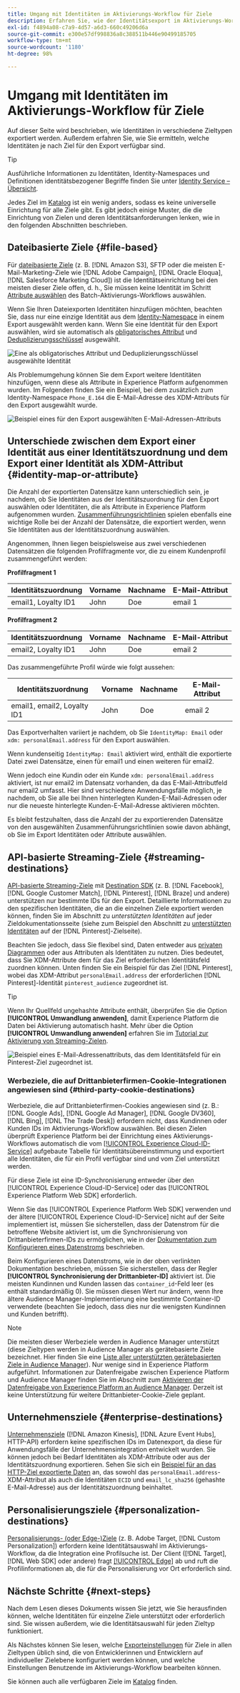 ```yaml
---
title: Umgang mit Identitäten im Aktivierungs-Workflow für Ziele
description: Erfahren Sie, wie der Identitätsexport im Aktivierungs-Workflow je nach Zieltyp verarbeitet wird.
exl-id: f4894a08-c7a9-4d57-a6d3-660c49206d6a
source-git-commit: e300e57df998836a8c388511b446e90499185705
workflow-type: tm+mt
source-wordcount: '1180'
ht-degree: 98%

---
```


# Umgang mit Identitäten im Aktivierungs-Workflow für Ziele

Auf dieser Seite wird beschrieben, wie Identitäten in verschiedene Zieltypen exportiert werden. Außerdem erfahren Sie, wie Sie ermitteln, welche Identitäten je nach Ziel für den Export verfügbar sind.

>[!TIP]
>
> Ausführliche Informationen zu Identitäten, Identity-Namespaces und Definitionen identitätsbezogener Begriffe finden Sie unter [Identity Service – Übersicht](/help/identity-service/home.md).

Jedes Ziel im [Katalog](/help/destinations/catalog/overview.md) ist ein wenig anders, sodass es keine universelle Einrichtung für alle Ziele gibt. Es gibt jedoch einige Muster, die die Einrichtung von Zielen und deren Identitätsanforderungen lenken, wie in den folgenden Abschnitten beschrieben.

## Dateibasierte Ziele {#file-based}

Für [dateibasierte Ziele](/help/destinations/destination-types.md#file-based) (z. B. [!DNL Amazon S3], SFTP oder die meisten E-Mail-Marketing-Ziele wie [!DNL Adobe Campaign], [!DNL Oracle Eloqua], [!DNL Salesforce Marketing Cloud]) ist die Identitätseinrichtung bei den meisten dieser Ziele offen, d. h., Sie müssen keine Identität im Schritt [Attribute auswählen](/help/destinations/ui/activate-batch-profile-destinations.md#select-attributes) des Batch-Aktivierungs-Workflows auswählen.

Wenn Sie Ihren Dateiexporten Identitäten hinzufügen möchten, beachten Sie, dass nur eine einzige Identität aus dem [Identity-Namespace](/help/identity-service/ui/identity-graph-viewer.md#access-identity-graph-viewer) in einem Export ausgewählt werden kann. Wenn Sie eine Identität für den Export auswählen, wird sie automatisch als [obligatorisches Attribut](/help/destinations/ui/activate-batch-profile-destinations.md#mandatory-attributes) und [Deduplizierungsschlüssel](/help/destinations/ui/activate-batch-profile-destinations.md#deduplication-keys) ausgewählt.

![Eine als obligatorisches Attribut und Deduplizierungsschlüssel ausgewählte Identität](/help/destinations/assets/how-destinations-work/selected-identity.png)

Als Problemumgehung können Sie dem Export weitere Identitäten hinzufügen, wenn diese als Attribute in Experience Platform aufgenommen wurden. Im Folgenden finden Sie ein Beispiel, bei dem zusätzlich zum Identity-Namespace `Phone_E.164` die E-Mail-Adresse des XDM-Attributs für den Export ausgewählt wurde.

![Beispiel eines für den Export ausgewählten E-Mail-Adressen-Attributs](/help/destinations/assets/how-destinations-work/email-selected.png)

## Unterschiede zwischen dem Export einer Identität aus einer Identitätszuordnung und dem Export einer Identität als XDM-Attribut {#identity-map-or-attribute}

Die Anzahl der exportierten Datensätze kann unterschiedlich sein, je nachdem, ob Sie Identitäten aus der Identitätszuordnung für den Export auswählen oder Identitäten, die als Attribute in Experience Platform aufgenommen wurden. [Zusammenführungsrichtlinien](/help/profile/merge-policies/overview.md) spielen ebenfalls eine wichtige Rolle bei der Anzahl der Datensätze, die exportiert werden, wenn Sie Identitäten aus der Identitätszuordnung auswählen.

Angenommen, Ihnen liegen beispielsweise aus zwei verschiedenen Datensätzen die folgenden Profilfragmente vor, die zu einem Kundenprofil zusammengeführt werden:

**Profilfragment 1**

| Identitätszuordnung | Vorname | Nachname | E-Mail-Attribut |
|---------|----------|---------|--------|
| email1, Loyalty ID1 | John | Doe | email 1 |


**Profilfragment 2**

| Identitätszuordnung | Vorname | Nachname | E-Mail-Attribut |
|---------|----------|---------|--------|
| email2, Loyalty ID1 | John | Doe | email 2 |

Das zusammengeführte Profil würde wie folgt aussehen:

| Identitätszuordnung | Vorname | Nachname | E-Mail-Attribut |
|---------|----------|---------|--------|
| email1, email2, Loyalty ID1 | John | Doe | email 2 |

Das Exportverhalten variiert je nachdem, ob Sie `IdentityMap: Email` oder `xdm: personalEmail.address` für den Export auswählen.

Wenn kundenseitig `IdentityMap: Email` aktiviert wird, enthält die exportierte Datei zwei Datensätze, einen für email1 und einen weiteren für email2.

Wenn jedoch eine Kundin oder ein Kunde `xdm: personalEmail.address` aktiviert, ist nur email2 im Datensatz vorhanden, da das E-Mail-Attributfeld nur email2 umfasst. Hier sind verschiedene Anwendungsfälle möglich, je nachdem, ob Sie alle bei Ihnen hinterlegten Kunden-E-Mail-Adressen oder nur die neueste hinterlegte Kunden-E-Mail-Adresse aktivieren möchten.

Es bleibt festzuhalten, dass die Anzahl der zu exportierenden Datensätze von den ausgewählten Zusammenführungsrichtlinien sowie davon abhängt, ob Sie im Export Identitäten oder Attribute auswählen.

## API-basierte Streaming-Ziele {#streaming-destinations}

[API-basierte Streaming-Ziele](/help/destinations/destination-types.md#streaming-destination) mit [Destination SDK](/help/destinations/destination-sdk/overview.md) (z. B. [!DNL Facebook], [!DNL Google Customer Match], [!DNL Pinterest], [!DNL Braze] und andere) unterstützen nur bestimmte IDs für den Export. Detaillierte Informationen zu den spezifischen Identitäten, die an die einzelnen Ziele exportiert werden können, finden Sie im Abschnitt zu *unterstützten Identitäten* auf jeder Zieldokumentationsseite (siehe zum Beispiel den Abschnitt zu [unterstützten Identitäten](/help/destinations/catalog/advertising/pinterest.md) auf der [!DNL Pinterest]-Zielseite).

Beachten Sie jedoch, dass Sie flexibel sind, Daten entweder aus [privaten Diagrammen](/help/profile/merge-policies/overview.md#id-stitching) oder aus Attributen als Identitäten zu nutzen. Dies bedeutet, dass Sie XDM-Attribute dem für das Ziel erforderlichen Identitätsfeld zuordnen können. Unten finden Sie ein Beispiel für das Ziel [!DNL Pinterest], wobei das XDM-Attribut `personalEmail.address` der erforderlichen [!DNL Pinterest]-Identität `pinterest_audience` zugeordnet ist.

>[!TIP]
>
>Wenn Ihr Quellfeld ungehashte Attribute enthält, überprüfen Sie die Option **[!UICONTROL Umwandlung anwenden]**, damit Experience Platform die Daten bei Aktivierung automatisch hasht. Mehr über die Option **[!UICONTROL Umwandlung anwenden]** erfahren Sie im [Tutorial zur Aktivierung von Streaming-Zielen](/help/destinations/ui/activate-segment-streaming-destinations.md#apply-transformation).

![Beispiel eines E-Mail-Adressenattributs, das dem Identitätsfeld für ein Pinterest-Ziel zugeordnet ist.](/help/destinations/assets/how-destinations-work/email-mapped-to-identity.png)

### Werbeziele, die auf Drittanbieterfirmen-Cookie-Integrationen angewiesen sind {#third-party-cookie-destinations}

Werbeziele, die auf Drittanbieterfirmen-Cookies angewiesen sind (z. B.: [!DNL Google Ads], [!DNL Google Ad Manager], [!DNL Google DV360], [!DNL Bing], [!DNL The Trade Desk]) erfordern nicht, dass Kundinnen oder Kunden IDs im Aktivierungs-Workflow auswählen. Bei diesen Zielen überprüft Experience Platform bei der Einrichtung eines Aktivierungs-Workflows automatisch die vom [[!UICONTROL Experience Cloud-ID-Service]](https://experienceleague.adobe.com/docs/id-service/using/intro/overview.html?lang=de) aufgebaute Tabelle für Identitätsübereinstimmung und exportiert alle Identitäten, die für ein Profil verfügbar sind und vom Ziel unterstützt werden.

Für diese Ziele ist eine ID-Synchronisierung entweder über den [!UICONTROL Experience Cloud-ID-Service] oder das [!UICONTROL Experience Platform Web SDK] erforderlich.

Wenn Sie das [!UICONTROL Experience Platform Web SDK] verwenden und der ältere [!UICONTROL Experience Cloud-ID-Service] nicht auf der Seite implementiert ist, müssen Sie sicherstellen, dass der Datenstrom für die betroffene Website aktiviert ist, um die Synchronisierung von Drittanbieterfirmen-IDs zu ermöglichen, wie in der [Dokumentation zum Konfigurieren eines Datenstroms](/help/datastreams/configure.md#create) beschrieben.

Beim Konfigurieren eines Datenstroms, wie in der oben verlinkten Dokumentation beschrieben, müssen Sie sicherstellen, dass der Regler **[!UICONTROL Synchronisierung der Drittanbieter-ID]** aktiviert ist. Die meisten Kundinnen und Kunden lassen das `container_id`-Feld leer (es enthält standardmäßig 0). Sie müssen diesen Wert nur ändern, wenn Ihre ältere Audience Manager-Implementierung eine bestimmte Container-ID verwendete (beachten Sie jedoch, dass dies nur die wenigsten Kundinnen und Kunden betrifft).

>[!NOTE]
>
>Die meisten dieser Werbeziele werden in Audience Manager unterstützt (diese Zieltypen werden in Audience Manager als gerätebasierte Ziele bezeichnet. Hier finden Sie eine [Liste aller unterstützten gerätebasierten Ziele in Audience Manager](https://experienceleague.adobe.com/docs/audience-manager/user-guide/features/destinations/device-based/device-based-destinations-list.html)). Nur wenige sind in Experience Platform aufgeführt. Informationen zur Datenfreigabe zwischen Experience Platform und Audience Manager finden Sie im Abschnitt zum [Aktivieren der Datenfreigabe von Experience Platform an Audience Manager](https://experienceleague.adobe.com/docs/audience-manager/user-guide/implementation-integration-guides/integration-experience-platform/aam-aep-audience-sharing.html#enable-aep-to-aam-data). Derzeit ist keine Unterstützung für weitere Drittanbieter-Cookie-Ziele geplant.

## Unternehmensziele {#enterprise-destinations}

[Unternehmensziele](/help/destinations/destination-types.md#streaming-profile-export) ([!DNL Amazon Kinesis], [!DNL Azure Event Hubs], HTTP-API) erfordern keine spezifischen IDs im Datenexport, da diese für Anwendungsfälle der Unternehmensintegration entwickelt wurden. Sie können jedoch bei Bedarf Identitäten als XDM-Attribute oder aus der Identitätszuordnung exportieren. Sehen Sie sich ein [Beispiel für an das HTTP-Ziel exportierte Daten](/help/destinations/catalog/streaming/http-destination.md#exported-data) an, das sowohl das `personalEmail.address`-XDM-Attribut als auch die Identitäten `ECID` und `email_lc_sha256` (gehashte E-Mail-Adresse) aus der Identitätszuordnung beinhaltet.

## Personalisierungsziele {#personalization-destinations}

[Personalisierungs- (oder Edge-)Ziele](/help/destinations/destination-types.md#edge-personalization-destinations) (z. B. Adobe Target, [!DNL Custom Personalization]) erfordern keine Identitätsauswahl im Aktivierungs-Workflow, da die Integration eine Profilsuche ist. Der Client ([!DNL Target], [!DNL Web SDK] oder andere) fragt [[!UICONTROL Edge]](/help/collection/home.md#edge) ab und ruft die Profilinformationen ab, die für die Personalisierung vor Ort erforderlich sind.

<!--
![Table with all supported identities](/help/destinations/assets/how-destinations-work/identities-table.png)

-->

## Nächste Schritte {#next-steps}

Nach dem Lesen dieses Dokuments wissen Sie jetzt, wie Sie herausfinden können, welche Identitäten für einzelne Ziele unterstützt oder erforderlich sind. Sie wissen außerdem, wie die Identitätsauswahl für jeden Zieltyp funktioniert.

Als Nächstes können Sie lesen, welche [Exporteinstellungen](/help/destinations/how-destinations-work/destinations-configurations.md) für Ziele in allen Zieltypen üblich sind, die von Entwicklerinnen und Entwicklern auf individueller Zielebene konfiguriert werden können, und welche Einstellungen Benutzende im Aktivierungs-Workflow bearbeiten können.

Sie können auch alle verfügbaren Ziele im [Katalog](/help/destinations/catalog/overview.md) finden.
